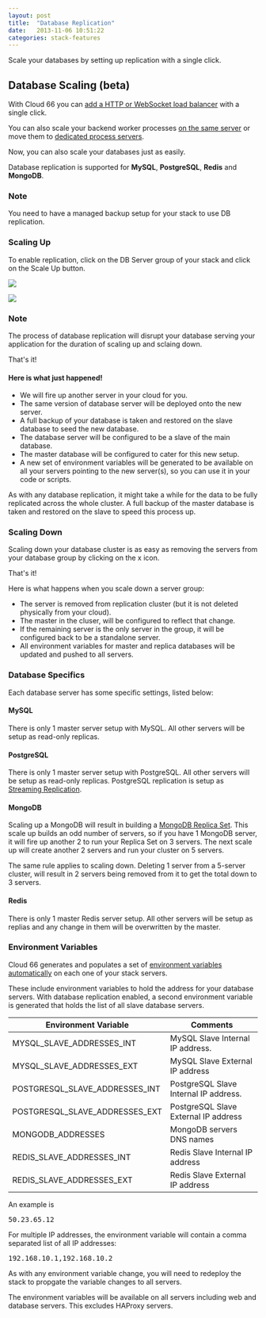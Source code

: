 ```yaml
---
layout: post
title:  "Database Replication"
date:   2013-11-06 10:51:22
categories: stack-features
---
```


<p class="lead">Scale your databases by setting up replication with a single click.</p>

## Database Scaling (beta)
With Cloud 66 you can [add a HTTP or WebSocket load balancer](/stack-features/load-balancers.html) with a single click.

You can also scale your backend worker processes [on the same server](/stack-features/proc-files.html) or move them to [dedicated process servers](/stack-features/standalone-process-servers.html).

Now, you can also scale your databases just as easily.

Database replication is supported for **MySQL**, **PostgreSQL**, **Redis** and **MongoDB**.

<div class="notice">
	<h3>Note</h3>
	<p>You need to have a managed backup setup for your stack to use DB replication.</p>
</div>


### Scaling Up

To enable replication, click on the DB Server group of your stack and click on the Scale Up button. 

![](http://cdn.cloud66.com/images/help/db_scaleup.png)

![](http://cdn.cloud66.com.s3.amazonaws.com/images/help/db_scaled.png)

<div class="notice notice-danger">
	<h3>Note</h3>
	<p>The process of database replication will disrupt your database serving your application for the duration of scaling up and sclaing down.</p>
</div>

That's it!

#### Here is what just happened!

- We will fire up another server in your cloud for you. 
- The same version of database server will be deployed onto the new server.
- A full backup of your database is taken and restored on the slave database to seed the new database.
- The database server will be configured to be a slave of the main database.
- The master database will be configured to cater for this new setup.
- A new set of environment variables will be generated to be available on all your servers pointing to the new server(s), so you can use it in your code or scripts.

As with any database replication, it might take a while for the data to be fully replicated across the whole cluster. A full backup of the master database is taken and restored on the slave to speed this process up.

### Scaling Down
Scaling down your database cluster is as easy as removing the servers from your database group by clicking on the x icon.

That's it!

Here is what happens when you scale down a server group:

- The server is removed from replication cluster (but it is not deleted physically from your cloud).
- The master in the cluser, will be configured to reflect that change.
- If the remaining server is the only server in the group, it will be configured back to be a standalone server.
- All environment variables for master and replica databases will be updated and pushed to all servers.

### Database Specifics
Each database server has some specific settings, listed below:

#### MySQL
There is only 1 master server setup with MySQL. All other servers will be setup as read-only replicas.

#### PostgreSQL
There is only 1 master server setup with PostgreSQL. All other servers will be setup as read-only replicas. PostgreSQL replication is setup as [Streaming Replication](http://wiki.postgresql.org/wiki/Streaming_Replication).

#### MongoDB
Scaling up a MongoDB will result in building a [MongoDB Replica Set](http://docs.mongodb.org/manual/replication/). This scale up builds an odd number of servers, so if you have 1 MongoDB server, it will fire up another 2 to run your Replica Set on 3 servers. The next scale up will create another 2 servers and run your cluster on 5 servers.

The same rule applies to scaling down. Deleting 1 server from a 5-server cluster, will result in 2 servers being removed from it to get the total down to 3 servers.

#### Redis
There is only 1 master Redis server setup. All other servers will be setup as replias and any change in them will be overwritten by the master.

### Environment Variables
Cloud 66 generates and populates a set of [environment variables automatically](/stack-features/auto-generated-environment-variables.html) on each one of your stack servers.

These include environment variables to hold the address for your database servers. With database replication enabled, a second environment variable is generated that holds the list of all slave database servers.

<table class='table table-bordered table-striped'>
	<thead>
		<tr>
			<th>Environment Variable</th>
			<th>Comments</th>
		</tr>
	</thead>
	<tbody>
		<tr>
			<td>MYSQL_SLAVE_ADDRESSES_INT</td>
			<td>MySQL Slave Internal IP address.</td>
		</tr>
		<tr>
			<td>MYSQL_SLAVE_ADDRESSES_EXT</td>
			<td>MySQL Slave External IP address</td>
		</tr>
		<tr>
			<td>POSTGRESQL_SLAVE_ADDRESSES_INT</td>
			<td>PostgreSQL Slave Internal IP address.</td>
		</tr>
		<tr>
			<td>POSTGRESQL_SLAVE_ADDRESSES_EXT</td>
			<td>PostgreSQL Slave External IP address</td>
		</tr>
		<tr>
			<td>MONGODB_ADDRESSES</td>
			<td>MongoDB servers DNS names</td>
		</tr>
		<tr>
			<td>REDIS_SLAVE_ADDRESSES_INT</td>
			<td>Redis Slave Internal IP address</td>
		</tr>
		<tr>
			<td>REDIS_SLAVE_ADDRESSES_EXT</td>
			<td>Redis Slave External IP address</td>
		</tr>
	</tbody>
</table>

An example is
<pre class="terminal">
50.23.65.12
</pre>

For multiple IP addresses, the environment variable will contain a comma separated list of all IP addresses: 

<pre class="terminal">
192.168.10.1,192.168.10.2
</pre>

As with any environment variable change, you will need to redeploy the stack to propgate the variable changes to all servers. 

The environment variables will be available on all servers including web and database servers. This excludes HAProxy servers.
